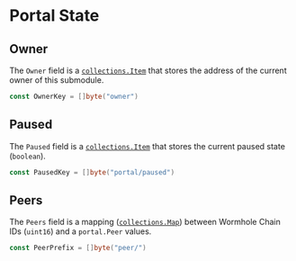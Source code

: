 # Portal State

## Owner

The `Owner` field is a [`collections.Item`][item] that stores the address of the current owner of this submodule.

```go
const OwnerKey = []byte("owner")
```

## Paused

The `Paused` field is a [`collections.Item`][item] that stores the current paused state (`boolean`).

```go
const PausedKey = []byte("portal/paused")
```

## Peers

The `Peers` field is a mapping ([`collections.Map`][map]) between Wormhole Chain IDs (`uint16`) and a `portal.Peer` values.

```go
const PeerPrefix = []byte("peer/")
```

[item]: https://docs.cosmos.network/v0.50/build/packages/collections#item
[map]: https://docs.cosmos.network/v0.50/build/packages/collections#map
